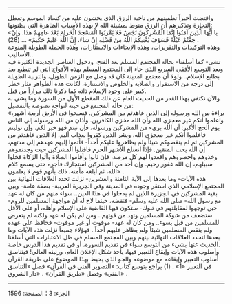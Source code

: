 ------------------------------------------------------------------------

واقتضت أخيراً تطمينهم من ناحية الرزق الذي يخشون عليه من كساد الموسم وتعطل
التجارة وتذكيرهم أن الرزق منوط بمشيئة الله لا بهذه الأسباب الظاهرة التي
يظنونها:  
«يا أَيُّهَا الَّذِينَ آمَنُوا إِنَّمَا الْمُشْرِكُونَ نَجَسٌ فَلا يَقْرَبُوا الْمَسْجِدَ الْحَرامَ بَعْدَ
عامِهِمْ هذا. وَإِنْ خِفْتُمْ عَيْلَةً فَسَوْفَ يُغْنِيكُمُ اللَّهُ مِنْ فَضْلِهِ إِنْ شاءَ، إِنَّ اللَّهَ عَلِيمٌ
حَكِيمٌ» ... (28) .  
وهذه التوكيدات والتقريرات، وهذه الإيحاءات والاستثارات، وهذه الحملة
الطويلة المنوعة الأساليب..  
تشي- كما أسلفنا- بحالة المجتمع المسلم بعد الفتح، ودخول العناصر الجديدة
الكثيرة فيه وبعد التوسع الأفقي السريع الذي جاء إلى المجتمع المسلم بهذه
الأفواج التي لم تنطبع بعد بطابع الإسلام.. ولولا أن مجتمع المدينة كان قد
وصل مع الزمن الطويل، والتربية الطويلة إلى درجة من الاستقرار والصلابة
والخلوص والاستنارة، لكانت هذه الظواهر مثار خطر كبير على وجود الإسلام
ذاته كما ذكرنا ذلك مراراً من قبل.  
والآن نكتفي بهذا القدر من الحديث العام عن ذلك المقطع الأول من السورة وما
يشي به من حالة المجتمع في حينه لنواجه نصوصه بالتفصيل:  
«براءة من الله ورسوله إلى الذين عاهدتم من المشركين. فسيحوا في الأرض
أربعة أشهر، واعلموا أنكم غير معجزي الله وأن الله مخزي الكافرين. وأذان من
الله ورسوله إلى الناس يوم الحج الأكبر: أن الله بريء من المشركين ورسوله،
فإن تبتم فهو خير لكم، وإن توليتم فاعلموا أنكم غير معجزي الله، وبشر الذين
كفروا بعذاب أليم. إلا الذين عاهدتم من المشركين ثم لم ينقصوكم شيئاً ولم
يظاهروا عليكم أحداً- فأتموا إليهم عهدهم إلى مدتهم، إن الله يحب المتقين.
فإذا انسلخ الأشهر الحرم فاقتلوا المشركين حيث وجدتموهم وخذوهم واحصروهم
واقعدوا لهم كل مرصد، فإن تابوا وأقاموا الصلاة وآتوا الزكاة فخلوا سبيلهم،
إن الله غفور رحيم. وإن أحد من المشركين استجارك فأجره حتى يسمع كلام الله،
ثم أبلغه مأمنه، ذلك بأنهم قوم لا يعلمون» .  
هذه الآيات- وما بعدها إلى الآية الثامنة والعشرين- نزلت تحدد العلاقات
النهائية بين المجتمع الإسلامي الذي استقر وجوده في المدينة وفي الجزيرة
العربية- بصفة عامة- وبين بقية المشركين في الجزيرة الذين لم يدخلوا في هذا
الدين.. سواء منهم من كان له عهد مع رسول الله- صلى الله عليه وسلم- فنقضه،
حينما لاح له أن مواجهة المسلمين للروم- حين توجهوا لمقابلتهم في تبوك-
ستكون فيها القاضية على الإسلام وأهله، أو على الأقل ستضعف من شوكة
المسلمين وتهد من قوتهم.. ومن لم يكن له عهد ولكنه لم يتعرض للمسلمين من
قبل بسوء.. ومن كان له عهد- موقوت أو غير موقوت- فحافظ على عهده ولم ينقص
المسلمين شيئاً ولم يظاهر عليهم أحداً.. فهؤلاء جميعاً نزلت هذه الآيات وما
بعدها لتحدد العلاقات النهائية بينهم وبين المجتمع المسلم في ظل الاعتبارات
التي أسلفنا الحديث عنها بشيء من التوسع سواء في تقديم السورة، أو في تقديم
هذا الدرس خاصة.  
وأسلوب هذه الآيات وإيقاع التعبير فيها، يأخذ شكل الإعلان العام، ورنينه
العالي! فيتناسق أسلوب التعبير وإيقاعه مع موضوعه والجو الذي يحيط بهذا
الموضوع على طريقة القرآن في التعبير «1» . (1) يراجع بتوسع كتاب: «التصوير
الفني في القرآن» فصل «التناسق الفني» وفصل «طريق القرآن» . «دار الشروق» .

------------------------------------------------------------------------

الجزء: 3 ¦ الصفحة: 1596
